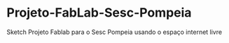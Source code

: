 # Projeto-FabLab-Sesc-Pompeia
Sketch Projeto Fablab para o Sesc Pompeia usando o espaço internet livre
